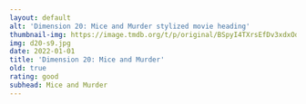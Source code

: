 ```yaml
---
layout: default
alt: 'Dimension 20: Mice and Murder stylized movie heading'
thumbnail-img: https://image.tmdb.org/t/p/original/BSpyI4TXrsEfDv3xdxOdIsJSwT.png
img: d20-s9.jpg
date: 2022-01-01
title: 'Dimension 20: Mice and Murder'
old: true
rating: good
subhead: Mice and Murder
---
```

